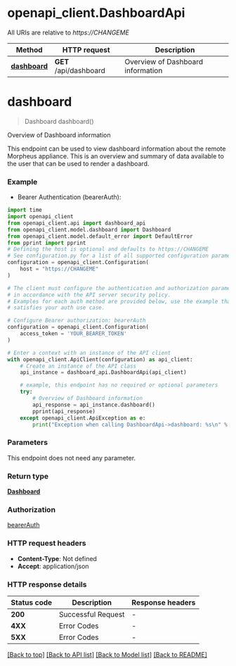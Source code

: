 # openapi_client.DashboardApi

All URIs are relative to *https://CHANGEME*

Method | HTTP request | Description
------------- | ------------- | -------------
[**dashboard**](DashboardApi.md#dashboard) | **GET** /api/dashboard | Overview of Dashboard information


# **dashboard**
> Dashboard dashboard()

Overview of Dashboard information

This endpoint can be used to view dashboard information about the remote Morpheus appliance. This is an overview and summary of data available to the user that can be used to render a dashboard. 

### Example

* Bearer Authentication (bearerAuth):

```python
import time
import openapi_client
from openapi_client.api import dashboard_api
from openapi_client.model.dashboard import Dashboard
from openapi_client.model.default_error import DefaultError
from pprint import pprint
# Defining the host is optional and defaults to https://CHANGEME
# See configuration.py for a list of all supported configuration parameters.
configuration = openapi_client.Configuration(
    host = "https://CHANGEME"
)

# The client must configure the authentication and authorization parameters
# in accordance with the API server security policy.
# Examples for each auth method are provided below, use the example that
# satisfies your auth use case.

# Configure Bearer authorization: bearerAuth
configuration = openapi_client.Configuration(
    access_token = 'YOUR_BEARER_TOKEN'
)

# Enter a context with an instance of the API client
with openapi_client.ApiClient(configuration) as api_client:
    # Create an instance of the API class
    api_instance = dashboard_api.DashboardApi(api_client)

    # example, this endpoint has no required or optional parameters
    try:
        # Overview of Dashboard information
        api_response = api_instance.dashboard()
        pprint(api_response)
    except openapi_client.ApiException as e:
        print("Exception when calling DashboardApi->dashboard: %s\n" % e)
```


### Parameters
This endpoint does not need any parameter.

### Return type

[**Dashboard**](Dashboard.md)

### Authorization

[bearerAuth](../README.md#bearerAuth)

### HTTP request headers

 - **Content-Type**: Not defined
 - **Accept**: application/json


### HTTP response details

| Status code | Description | Response headers |
|-------------|-------------|------------------|
**200** | Successful Request |  -  |
**4XX** | Error Codes |  -  |
**5XX** | Error Codes |  -  |

[[Back to top]](#) [[Back to API list]](../README.md#documentation-for-api-endpoints) [[Back to Model list]](../README.md#documentation-for-models) [[Back to README]](../README.md)

